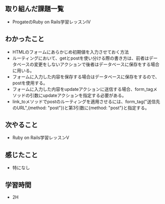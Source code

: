 ## 取り組んだ課題一覧
- ProgateのRuby on Rails学習レッスンⅣ
## わかったこと
- HTMLのフォームにあらかじめ初期値を入力させておく方法
- ルーティングにおいて、getとpostを使い分ける際の書き方は、前者はデータベースの変更をしないアクションで後者はデータベースに保存をする場合に用いる。
- フォームに入力した内容を保存する場合はデータベースに保存をするので、postを使用する。
- フォームに入力した内容をupdateアクションに送信する場合、form_tagメソッドの引数にupdateアクションを指定する必要がある。
- link_toメソッドでpostのルーティングを適用させるには、form_tag("送信先のURL",{method: "post"})と第3引数に{method: "post"}と指定する。 
## 次やること
- Ruby on Rails学習レッスンⅤ
## 感じたこと
- 特になし
## 学習時間
- 2H
